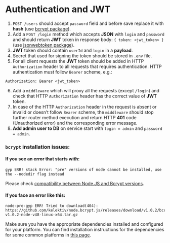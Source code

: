 # Authentication and JWT

1. `POST /users` should accept `password` field and before save replace it with **hash** (use [bcrypt package](https://www.npmjs.com/package/bcrypt)).
2. Add a `POST /login` method which accepts **JSON** with `login` and `password` and should return **JWT** token in response body: `{ token: <jwt_token> }` (use [jsonwebtoken package](https://www.npmjs.com/package/jsonwebtoken)).
3. **JWT** token should contain `userId` and `login` in a **payload**.
4. Secret that used for signing the token should be stored in `.env` file.
5. For all client requests the **JWT** token should be added in HTTP `Authorization` header to all requests that requires authentication. HTTP authentication must follow `Bearer` scheme, e.g.:
  ```
  Authorization: Bearer <jwt_token>
  ```
6. Add a `middleware` which will proxy all the requests (except `/login`) and check that HTTP `Authorization` header has the correct value of **JWT** token.
7. In case of the HTTP `Authorization` header in the request is absent or invalid or doesn’t follow `Bearer` scheme, the `middleware` should stop further router method execution and return HTTP **401** code (Unauthorized error) and the corresponding error message.
8. **Add admin user to DB** on service start with `login = admin` and `password = admin`.

### `bcrypt` installation issues:

#### If you see an error that starts with:

```console
gyp ERR! stack Error: "pre" versions of node cannot be installed, use the --nodedir flag instead
```
Please check [compatibility between Node.JS and Bcrypt versions](https://www.npmjs.com/package/bcrypt#version-compatibility).

#### If you face an error like this:

```console
node-pre-gyp ERR! Tried to download(404): https://github.com/kelektiv/node.bcrypt.js/releases/download/v1.0.2/bcrypt_lib-v1.0.2-node-v48-linux-x64.tar.gz
```

Make sure you have the appropriate dependencies installed and configured for your platform. You can find installation instructions for the dependencies for some common platforms in [this page](https://github.com/kelektiv/node.bcrypt.js/wiki/Installation-Instructions).